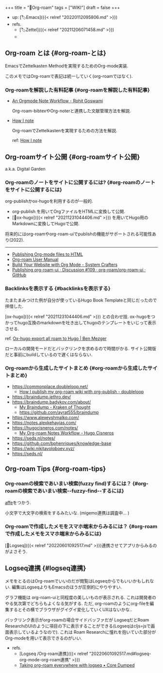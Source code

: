 +++
title = "📝Org-roam"
tags = ["WIKI"]
draft = false
+++

-   up: [🏷Emacs]({{< relref "20220112095806.md" >}})
-   refs.
    -   [🏷Zettel]({{< relref "20211206071458.md" >}})
    -


## Org-roam とは {#org-roam-とは}

EmacsでZettelkasten Methodを実現するためのOrg-mode実装.

このメモではOrg-roamで表記は統一していく(org-roamではなく).


### Org-roamを解説した有料記事 {#org-roamを解説した有料記事}

-   [An Orgmode Note Workflow - Rohit Goswami](https://rgoswami.me/posts/org-note-workflow)

    Org-roam-bibtexやOrg-noterと連携した文献管理方法を解説.

-   [How I note](https://www.alexeyshmalko.com/how-i-note/)

    Org-roamでZettelkastenを実現するための方法を解説.

    ref: [How I note](https://www.alexeyshmalko.com/how-i-note/)


## Org-roamサイト公開 {#org-roamサイト公開}

a.k.a. Digital Garden


### Org-roamのノートをサイトに公開するには? {#org-roamのノートをサイトに公開するには}

org-publishかox-hugoを利用するのが一般的.

-   org-publish を用いてOrgファイルをHTMLに変換して公開.
-   [📝ox-hugo]({{< relref "20211231044406.md" >}}) を用いてHugo用のMarkdownに変換してHugoで公開.

将来的にはorg-roamやorg-roam-uiでpublishの機能がサポートされる可能性あり(2022).

---

-   [Publishing Org-mode files to HTML](https://orgmode.org/worg/org-tutorials/org-publish-html-tutorial.html)
-   [Org-roam User Manual](https://www.orgroam.com/manual.html#How-do-I-publish-my-notes-with-an-Internet_002dfriendly-graph_003f)
-   [Build Your Website with Org Mode - System Crafters](https://systemcrafters.net/publishing-websites-with-org-mode/building-the-site/#the-final-build-script)
-   [Publishing org-roam-ui · Discussion #109 · org-roam/org-roam-ui · GitHub](https://github.com/org-roam/org-roam-ui/discussions/109)


### Backlinksを表示する {#backlinksを表示する}

たまたまみつけた例が自分が使っているHugo Book Templateと同じだったので拝借した.

[ox-hugo]({{< relref "20211231044406.md" >}}) との合わせ技. ox-hugoをつかってhugo互換のmarkdownを吐き出してhugoのテンプレートをいじって表示させる.

ref. [Ox-hugo export all roam to Hugo | Ben Mezger](https://seds.nl/notes/ox_hugo_export_all_roam_to_hugo/)

ローカルの開発モードだとバックリンクを求めるので時間がかる. サイト公開版だと事前にbuildしているので遅くはならない.


### Org-roamから生成したサイトまとめ {#org-roamから生成したサイトまとめ}

-   <https://commonplace.doubleloop.net/>
    -   [How I publish my org-roam wiki with org-publish - doubleloop](https://doubleloop.net/2020/08/21/how-publish-org-roam-wiki-org-publish/)
-   <https://braindump.jethro.dev/>
-   <https://braindump.badykov.com/about/>
    -   [My Braindump - Kraken of Thought](https://www.badykov.com/common/braindump/)
    -   <https://github.com/ayrat555/braindump>
-   <https://www.alexeyshmalko.com/>
-   <https://notes.alexkehayias.com/>
-   <https://hugocisneros.com/notes/>
    -   [My Org-roam Notes Workflow - Hugo Cisneros](https://hugocisneros.com/blog/my-org-roam-notes-workflow/)
-   <https://seds.nl/notes/>
-   <https://github.com/bphenriques/knowledge-base>
-   <https://wiki.nikitavoloboev.xyz/>
-   <https://seds.nl/>


## Org-roam Tips {#org-roam-tips}


### Org-roamの検索であいまい検索(fuzzy find)するには？ {#org-roamの検索であいまい検索--fuzzy-find--するには}

[affe](https://github.com/minad/affe)をつかう.

小文字で大文字の検索をするみたいな. (migemo連携は調査中... )


### Org-roamで作成したメモをスマホ端末からみるには？ {#org-roamで作成したメモをスマホ端末からみるには}

[📝Logseq]({{< relref "20220601092517.md" >}})連携させてアプリからみるのがよさそう.


## Logseq連携 {#logseq連携}

メモをとるのはOrg-roamでいいのだが閲覧はLogseqからでもいいかもしれない. 編集はLogseqよりもEmacsのほうが圧倒的にやりやすい.

グラフ機能は org-roam-uiと同程度の美しいものが表示される. これは開発者のやる気次第でどちらもよくなる気がする. ただ, org-roamのようにorg-fileを編集するとその横でブラウザがグイグイ変化していくUXはないかな..

バックリンク表示がorg-roamの場合サイドバッファだが LogseqだとRoam ResearchのUIのように項目の下に表示することができる(Logseqはcljs=jsで画面表示しているようなので). これは Roam Researchに憧れを抱いていた部分がOrg-modeを用いて表示できるのがいい.

-   refs.
    -   [Logseq /Org-roam連携]({{< relref "20220601092517.md#logseq-org-mode-org-roam連携" >}})
    -   [Taking org-roam everywhere with logseq • Core Dumped](https://coredumped.dev/2021/05/26/taking-org-roam-everywhere-with-logseq/)
